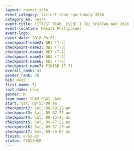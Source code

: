 ```yaml
---
layout: runner-info 
event_category: fittest-team-spartanway-2018 
category_km: heat4 
event-title: FITTEST TEAM  EVENT 1 THE SPARTAN WAY 2018 
event-location: Makati Philippines 
event-logo: 
event-date: 2018-03-01 
checkpoint-name2: OB1 (T-2) 
checkpoint-name3: OB2 (T-3) 
checkpoint-name4: OB3 (T-4) 
checkpoint-name5: OB4 (T-5) 
checkpoint-name6: OB5 (T-6) 
checkpoint-name7: FINISH (T-7) 
overall_rank: 41
gender_rank: 30
bib: H455
first_name: Tj
last_name: Laus
gender: M
team_name: TEAM POGI LAGU
start: Sat, 08-53-00 am
checkpoint2: Sat, 08-59-28 am
checkpoint3: Sat, 09-07-21 am
checkpoint4: Sat, 09-15-45 am
checkpoint5: Sat, 09-27-36 am
checkpoint6: Sat, 09-37-28 am
checkpoint7: Sat, 09-45-07 am
finish: 0-52-07
status: FINISHER
---
```

